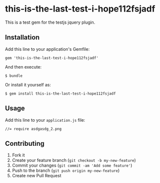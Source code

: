 # this-is-the-last-test-i-hope112fsjadf

This is a test gem for the testjs jquery plugin.

## Installation

Add this line to your application's Gemfile:

    gem 'this-is-the-last-test-i-hope112fsjadf'

And then execute:

    $ bundle

Or install it yourself as:

    $ gem install this-is-the-last-test-i-hope112fsjadf

## Usage

Add this line to your `application.js` file:
  
    //= require asdgasdg_2.png
  

## Contributing

1. Fork it
2. Create your feature branch (`git checkout -b my-new-feature`)
3. Commit your changes (`git commit -am 'Add some feature'`)
4. Push to the branch (`git push origin my-new-feature`)
5. Create new Pull Request
